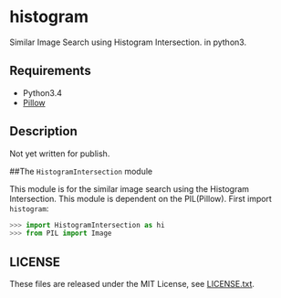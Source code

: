 # histogram
Similar Image Search using Histogram Intersection. in python3.

## Requirements
* Python3.4
* [Pillow](http://pillow.readthedocs.org/ "Pillow Documents")

## Description
Not yet written for publish.


##The `HistogramIntersection` module

This module is for the similar image search using the Histogram Intersection.
This module is dependent on the PIL(Pillow). First import `histogram`:

```python
>>> import HistogramIntersection as hi
>>> from PIL import Image
```

## LICENSE
These files are released under the MIT License, see [LICENSE.txt](LICENSE.txt).
